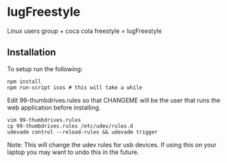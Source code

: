 # lugFreestyle
Linux users group + coca cola freestyle = lugFreestyle

## Installation

To setup run the following:
```
npm install
npm run-script isos # this will take a while
```

Edit 99-thumbdrives.rules so that CHANGEME will be the user that runs the web application before installing.
```
vim 99-thumbdrives.rules
cp 99-thumbdrives.rules /etc/udev/rules.d
udevadm control --reload-rules && udevadm trigger
```

Note: This will change the udev rules for usb devices. If using this on your laptop you may want to undo this in the future.


